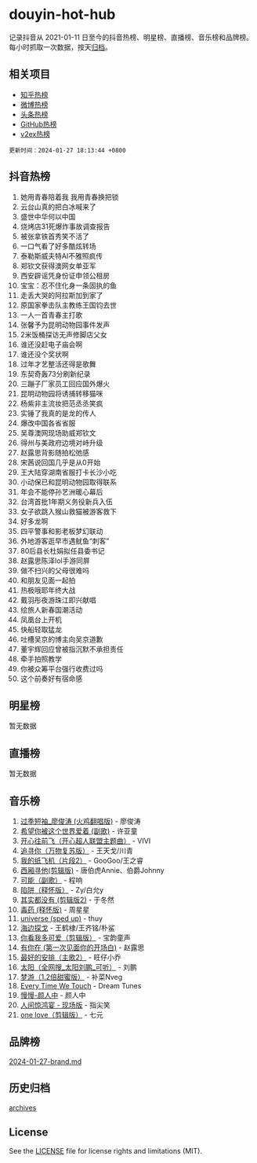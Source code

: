 # douyin-hot-hub

记录抖音从 2021-01-11 日至今的抖音热榜、明星榜、直播榜、音乐榜和品牌榜。每小时抓取一次数据，按天[归档](archives)。

## 相关项目

- [知乎热榜](https://github.com/lonnyzhang423/zhihu-hot-hub)
- [微博热榜](https://github.com/lonnyzhang423/weibo-hot-hub)
- [头条热榜](https://github.com/lonnyzhang423/toutiao-hot-hub)
- [GitHub热榜](https://github.com/lonnyzhang423/github-hot-hub)
- [v2ex热榜](https://github.com/lonnyzhang423/v2ex-hot-hub)


`更新时间：2024-01-27 18:13:44 +0800`

## 抖音热榜

1. 她用青春陪着我 我用青春换把锁
1. 云台山真的把白冰喊来了
1. 盛世中华何以中国
1. 烧烤店31死爆炸事故调查报告
1. 被张拿铁首秀笑不活了
1. 一口气看了好多酷炫转场
1. 泰勒斯威夫特AI不雅照疯传
1. 郑钦文获得澳网女单亚军
1. 西安辟谣凭身份证申领公租房
1. 宝宝：忍不住化身一条固执的鱼
1. 走丢大哭的阿拉斯加到家了
1. 原国家拳击队主教练王国钧去世
1. 一人一首青春主打歌
1. 张馨予为昆明动物园事件发声
1. 2米饭桶探访无声修脚店父女
1. 谁还没赶电子庙会啊
1. 谁还没个奖状啊
1. 过年才艺整活还得是歌舞
1. 东契奇轰73分刷新纪录
1. 三蹦子厂家员工回应国外爆火
1. 昆明动物园将诱捕转移猫咪
1. 杨紫非主流妆把范丞丞笑疯
1. 实锤了我真的是龙的传人
1. 爆改中国各省省服
1. 吴尊澳网现场助威郑钦文
1. 得州与美政府边境对峙升级
1. 赵露思背影随拍松弛感
1. 宋茜说回国几乎是从0开始
1. 王大陆穿湖南省服打卡长沙小吃
1. 小动保已和昆明动物园取得联系
1. 年会不能停孙艺洲暖心幕后
1. 台湾首批1年期义务役新兵入伍
1. 女子欲跳入猴山救猫被游客救下
1. 好多龙啊
1. 四平警事和影老板梦幻联动
1. 外地游客逛早市遇鱿鱼“刺客”
1. 80后县长杜娟拟任县委书记
1. 赵露思陈泽lol手游同屏
1. 做不扫兴的父母很难吗
1. 和朋友见面一起拍
1. 热极哦耶年终大战
1. 戴羽彤夜游珠江即兴献唱
1. 绘旅人新春国潮活动
1. 凤凰台上开机
1. 快船轻取猛龙
1. 吐槽吴京的博主向吴京道歉
1. 董宇辉回应曾被指沉默不承担责任
1. 牵手拍照教学
1. 你被众筹平台强行收费过吗
1. 这个前奏好有宿命感

## 明星榜

暂无数据

## 直播榜

暂无数据

## 音乐榜

1. [过季短袖_廖俊涛 (火鸡翻唱版)](https://sf86-cdn-tos.douyinstatic.com/obj/tos-cn-ve-2774/ogQVJl0tRBKxQgZji7YClFEBrVDeHpPTWfCZbQ) - 廖俊涛
1. [希望你被这个世界爱着 (副歌)](https://sf86-cdn-tos.douyinstatic.com/obj/tos-cn-ve-2774/oUHCmWQfZlE3QQBKBeD8rCFLpJzPgCpImhsxMt) - 许亚童
1. [开心往前飞（开心超人联盟主题曲）](https://sf86-cdn-tos.douyinstatic.com/obj/tos-cn-ve-2774/9d8fb7c82cf1421fb93a9fe925275e0a) - VIVI
1. [追寻你（万物复苏版）](https://sf3-cdn-tos.douyinstatic.com/obj/tos-cn-ve-2774/oYeAZJsbjIDit9APmBg8u6uDUQnHmoCf3gbo74) - 王天戈/川青
1. [我的纸飞机（片段2）](https://sf86-cdn-tos.douyinstatic.com/obj/tos-cn-ve-2774/oM2ZrKcg2CD5AeRB2gkeXOFB1IxAGJdZPazYHf) - GooGoo/王之睿
1. [西厢寻他(剪辑版)](https://sf3-cdn-tos.douyinstatic.com/obj/tos-cn-ve-2774/oUsAVfAQKlRNxEv5qxvIB8o5qmIWUcXbzJKJhw) - 唐伯虎Annie、伯爵Johnny
1. [可能（副歌）](https://sf86-cdn-tos.douyinstatic.com/obj/tos-cn-ve-2774/cde1731888894259b333569393c2fb51) - 程响
1. [陷阱（释怀版）](https://sf3-cdn-tos.douyinstatic.com/obj/tos-cn-ve-2774/oE8C21LeZrzKLDFfQYgMzx4GAIHageG5IzayY7) - Zy/白允y
1. [其实都没有 (剪辑版2)](https://sf3-cdn-tos.douyinstatic.com/obj/tos-cn-ve-2774/oEBNQenHZtBhxYjGgUDQk0BCHTigQafgFlbQ7k) - 于冬然
1. [毒药 (释怀版)](https://sf86-cdn-tos.douyinstatic.com/obj/tos-cn-ve-2774/oYILMEAzspdZBIzy4frJNB8ZHPHWAhiwowd4Ad) - 周星星
1. [universe (sped up)](https://sf3-cdn-tos.douyinstatic.com/obj/tos-cn-ve-2774/oIQnurQLDCsdYeegkM4CKuVb23MZBXtX6QB8bv) - thuy
1. [海边探戈](https://sf3-cdn-tos.douyinstatic.com/obj/tos-cn-ve-2774/os9gE0VQCGqt6VQkZDyBBYvfSDY0QFe3vVmubn) - 王鹤棣/王齐铭/朴鲨
1. [你看我多可爱（剪辑版）](https://sf86-cdn-tos.douyinstatic.com/obj/tos-cn-ve-2774/018d241ee66a4a189b2fa9ea2fe3363d) - 宝韵童声
1. [有你在 (第一次见面你的开场白)](https://sf3-cdn-tos.douyinstatic.com/obj/tos-cn-ve-2774/oAthrQ3ClJBfI57uBoFEgNDYtNCZ0TSYQQfxQ0) - 赵露思
1. [最好的安排（主歌2）](https://sf3-cdn-tos.douyinstatic.com/obj/tos-cn-ve-2774/oMMZX1DuHpMwgoDztBmZswgQnbCeeANZxBHkFY) - 旺仔小乔
1. [太阳（全网搜_太阳刘鹏_可听）](https://sf86-cdn-tos.douyinstatic.com/obj/tos-cn-ve-2774/ogWbyIQnlBFImVbeDocRdCIYtBHlbJXgfZMvgz) - 刘鹏
1. [梦游（1.2倍甜蜜版）](https://sf86-cdn-tos.douyinstatic.com/obj/tos-cn-ve-2774/o4gyAUm8hwufoEABmwVIiQtHsFuGzAEEWtNMzo) - 补菜Nveg
1. [Every Time We Touch](https://sf3-cdn-tos.douyinstatic.com/obj/tos-cn-ve-2774/ogN6lUKQeBBfEVhIOMikG1CcJjugxk1tztZyhP) - Dream Tunes
1. [慢慢-颜人中](https://sf86-cdn-tos.douyinstatic.com/obj/tos-cn-ve-2774/ocjHNfBXdBxQNC8ZGAeoLMFTUgtBg8bkExunDC) - 颜人中
1. [人间惊鸿宴 - 现场版](https://sf86-cdn-tos.douyinstatic.com/obj/tos-cn-ve-2774/osF4mrPePAf2Yv8Wfr5fATCHZwL5h1QiGQAKwz) - 指尖笑
1. [one love（剪辑版）](https://sf86-cdn-tos.douyinstatic.com/obj/tos-cn-ve-2774/o4utbbKzHedACBQ0bkG7ZBgUvDQzbBDnYd1f1k) - 七元

## 品牌榜

[2024-01-27-brand.md](archives/2024-01-27-brand.md)

## 历史归档

[archives](archives)

## License

See the [LICENSE](LICENSE) file for license rights and limitations (MIT).
